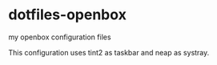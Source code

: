 dotfiles-openbox
================

my openbox configuration files

This configuration uses tint2 as taskbar and neap as systray.
